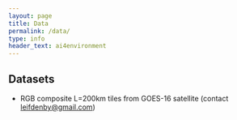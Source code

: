 ```yaml
---
layout: page
title: Data
permalink: /data/
type: info
header_text: ai4environment
---
```


## Datasets

- RGB composite L=200km tiles from GOES-16 satellite (contact
  [leifdenby@gmail.com](mailto:leifdenby@gmail.com))
